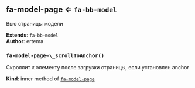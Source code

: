 <a name="module_fa-model-page"></a>

## fa-model-page ⇐ <code>fa-bb-model</code>
Вью страницы модели

**Extends**: <code>fa-bb-model</code>  
**Author**: ertema  
<a name="module_fa-model-page.._scrollToAnchor"></a>

### `fa-model-page~\_scrollToAnchor()`
Скроллит к элементу после загрузки страницы,
если установлен anchor

**Kind**: inner method of [<code>fa-model-page</code>](#module_fa-model-page)  
